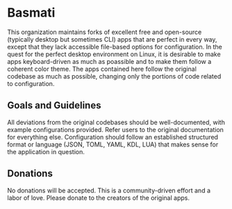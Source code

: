 # Basmati

This organization maintains forks of excellent free and open-source (typically desktop but sometimes CLI) apps that are perfect in every way, except that they lack accessible file-based options for configuration. 
In the quest for the perfect desktop environment on Linux, it is desirable to make apps keyboard-driven as much as poassible and to make them follow a coherent color theme. The apps contained here follow the original
codebase as much as possible, changing only the portions of code related to configuration.

## Goals and Guidelines

All deviations from the original codebases should be well-documented, with example configurations provided. Refer users to the original documentation for everything else. Configuration should follow an established
structured format or language (JSON, TOML, YAML, KDL, LUA) that makes sense for the application in question.

## Donations

No donations will be accepted. This is a community-driven effort and a labor of love. Please donate to the creators of the original apps.
